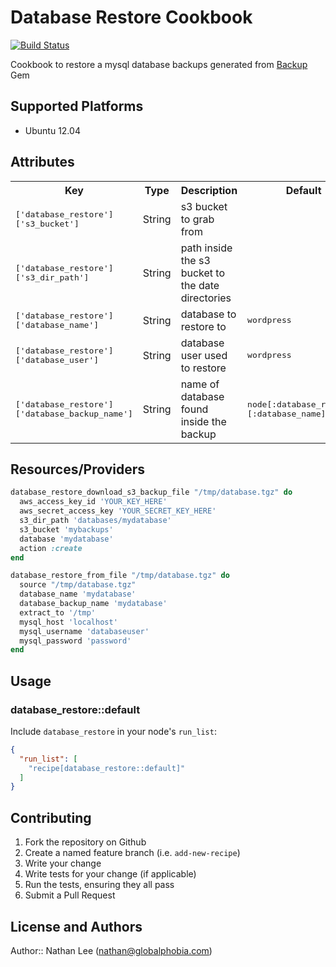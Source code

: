 # Database Restore Cookbook

[![Build Status](https://travis-ci.org/X0nic/chef-database_restore.svg?branch=master)](https://travis-ci.org/X0nic/chef-database_restore)

Cookbook to restore a mysql database backups generated from [Backup](https://github.com/meskyanichi/backup) Gem

## Supported Platforms

* Ubuntu 12.04

## Attributes

<table>
  <tr>
    <th>Key</th>
    <th>Type</th>
    <th>Description</th>
    <th>Default</th>
  </tr>
  <tr>
    <td><tt>['database_restore']['s3_bucket']</tt></td>
    <td>String</td>
    <td>s3 bucket to grab from</td>
    <td><tt></tt></td>
  </tr>
  <tr>
    <td><tt>['database_restore']['s3_dir_path']</tt></td>
    <td>String</td>
    <td>path inside the s3 bucket to the date directories</td>
    <td><tt></tt></td>
  </tr>
  <tr>
    <td><tt>['database_restore']['database_name']</tt></td>
    <td>String</td>
    <td>database to restore to</td>
    <td><tt>wordpress</tt></td>
  </tr>
  <tr>
    <td><tt>['database_restore']['database_user']</tt></td>
    <td>String</td>
    <td>database user used to restore</td>
    <td><tt>wordpress</tt></td>
  </tr>
  <tr>
    <td><tt>['database_restore']['database_backup_name']</tt></td>
    <td>String</td>
    <td>name of database found inside the backup</td>
    <td><tt>node[:database_restore][:database_name]</tt></td>
  </tr>
</table>

## Resources/Providers

```ruby
database_restore_download_s3_backup_file "/tmp/database.tgz" do
  aws_access_key_id 'YOUR_KEY_HERE'
  aws_secret_access_key 'YOUR_SECRET_KEY_HERE'
  s3_dir_path 'databases/mydatabase'
  s3_bucket 'mybackups'
  database 'mydatabase'
  action :create
end

database_restore_from_file "/tmp/database.tgz" do
  source "/tmp/database.tgz"
  database_name 'mydatabase'
  database_backup_name 'mydatabase'
  extract_to '/tmp'
  mysql_host 'localhost'
  mysql_username 'databaseuser'
  mysql_password 'password'
end
```

## Usage

### database_restore::default

Include `database_restore` in your node's `run_list`:

```json
{
  "run_list": [
    "recipe[database_restore::default]"
  ]
}
```

## Contributing

1. Fork the repository on Github
2. Create a named feature branch (i.e. `add-new-recipe`)
3. Write your change
4. Write tests for your change (if applicable)
5. Run the tests, ensuring they all pass
6. Submit a Pull Request

## License and Authors

Author:: Nathan Lee (<nathan@globalphobia.com>)
